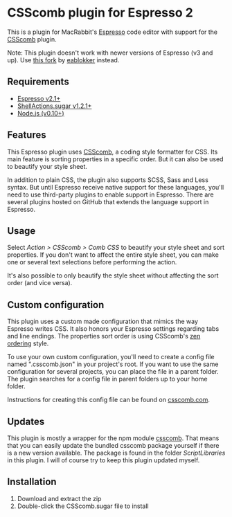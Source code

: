 # CSScomb plugin for Espresso 2
This is a plugin for MacRabbit's [Espresso](http://macrabbit.com/espresso/) code editor with support for the [CSScomb](https://github.com/csscomb/csscomb.js) plugin.

Note: This plugin doesn't work with newer versions of Espresso (v3 and up). Use [this fork](https://github.com/eablokker/espresso-csscomb) by [eablokker](https://github.com/eablokker) instead.

## Requirements
- [Espresso v2.1+](http://macrabbit.com/espresso/)
- [ShellActions.sugar v1.2.1+](https://github.com/onecrayon/ShellActions-sugar)
- [Node.js (v0.10+)](http://nodejs.org/)

## Features
This Espresso plugin uses [CSScomb](https://github.com/csscomb/csscomb.js), a coding style formatter for CSS. Its main feature is sorting properties in a specific order. But it can also be used to beautify your style sheet.

In addition to plain CSS, the plugin also supports SCSS, Sass and Less syntax. But until Espresso receive native support for these languages, you'll need to use third-party plugins to enable support in Espresso. There are several plugins hosted on GitHub that extends the language support in Espresso.

## Usage
Select *Action > CSScomb > Comb CSS* to beautify your style sheet and sort properties. If you don't want to affect the entire style sheet, you can make one or several text selections before performing the action.

It's also possible to only beautify the style sheet without affecting the sort order (and vice versa).

## Custom configuration
This plugin uses a custom made configuration that mimics the way Espresso writes CSS. It also honors your Espresso settings regarding tabs and line endings. The properties sort order is using CSScomb's [zen ordering](https://github.com/csscomb/csscomb.js/blob/master/config/zen.json) style.

To use your own custom configuration, you'll need to create a config file named ".csscomb.json" in your project's root. If you want to use the same configuration for several projects, you can place the file in a parent folder. The plugin searches for a config file in parent folders up to your home folder.

Instructions for creating this config file can be found on [csscomb.com](http://csscomb.com).

## Updates
This plugin is mostly a wrapper for the npm module [csscomb](https://www.npmjs.org/package/csscomb). That means that you can easily update the bundled csscomb package yourself if there is a new version available. The package is found in the folder *ScriptLibraries* in this plugin. I will of course try to keep this plugin updated myself.

## Installation

1. Download and extract the zip
2. Double-click the CSScomb.sugar file to install
